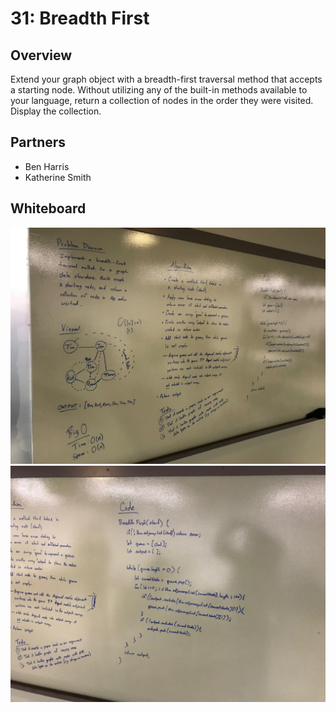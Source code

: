 # 31: Breadth First
## Overview
Extend your graph object with a breadth-first traversal method that accepts a starting node. Without utilizing any of the built-in methods available to your language, return a collection of nodes in the order they were visited. Display the collection.

## Partners
* Ben Harris
* Katherine Smith

## Whiteboard
![whiteboard1](./images/whiteboard1.jpg)
![whiteboard2](./images/whiteboard2.jpg)
